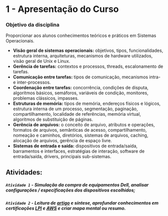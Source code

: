 # 1 - Apresentação do Curso

### Objetivo da disciplina
Proporcionar aos alunos conhecimentos teóricos e práticos em Sistemas Operacionais.
- **Visão geral de sistemas operacionais:** objetivos, tipos, funcionalidades, estrutura interna, 
arquiteturas, mecanismos de hardware utilizados, visão geral de Unix e Linux.
- **Gerência de tarefas:** contextos e processos, threads, escalonamento de tarefas.
- **Comunicação entre tarefas:** tipos de comunicação, mecanismos intra- e inter-processos.
- **Coordenação entre tarefas:** concorrência, condições de disputa, algoritmos básicos, semáforos, 
variáveis de condição, monitores, problemas clássicos, impasses.
- **Estruturas de memória:** tipos de memória, endereços físicos e lógicos, estrutura interna de um 
processo, segmentação, paginação, compartilhamento, localidade de referências, memória 
virtual, algoritmos de substituição de páginas.
- **Gerência de arquivos:** o conceito de arquivo, atributos e operações, formatos de arquivos, 
semânticas de acesso, compartilhamento, nomeação e caminhos, diretórios, sistemas de 
arquivos, caching, alocação de arquivos, gerência de espaço livre.
- **Sistemas de entrada e saída:** dispositivos de entrada/saída, barramentos e interfaces, 
estratégias de interação, software de entrada/saída, drivers, principais sub-sistemas.



## Atividades:
##### `Atividade 1` - Simulação da compra de equipamentos Dell, analisar configurações / especificações dos dispositivos escolhidos;
##### `Atividade 2` - Leitura de [artigo](https://itforum.com.br/noticias/mais-15-certificacoes-de-ti-muito-valiosas-hoje/) e síntese, aprofundar conhecimentos em certificações [LPI](https://www.lpi.org/) e [AWS](https://aws.amazon.com/pt/training/?nc2=h_ql_ce_tc-a) e criar mapa mental ou resumo.
